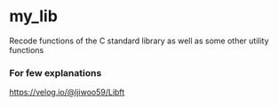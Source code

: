 # my_lib
Recode functions of the C standard library as well as some other utility functions

### For few explanations
https://velog.io/@ljiwoo59/Libft
